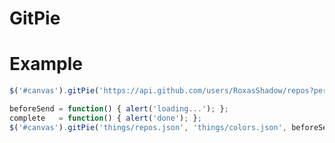 GitPie
=================================================

Example
=======
```js
$('#canvas').gitPie('https://api.github.com/users/RoxasShadow/repos?per_page=100', 'things/colors.json');
```

```js
beforeSend = function() { alert('loading...'); };
complete   = function() { alert('done'); };
$('#canvas').gitPie('things/repos.json', 'things/colors.json', beforeSend, complete);
```

